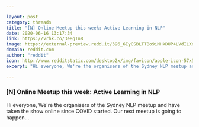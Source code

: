 ```yaml
---

layout: post
category: threads
title: "[N] Online Meetup this week: Active Learning in NLP"
date: 2020-06-16 13:17:34
link: https://vrhk.co/3e8gTn8
image: https://external-preview.redd.it/396_6IyCSBLTTBo9iMHkDUP4LVdILXnFAxIiSqEdNl4.jpg?width=600&height=314.136125654&auto=webp&crop=600:314.136125654,smart&s=3b0bad33e9f7641fe200ea81f5ad00aacff1b042
domain: reddit.com
author: "reddit"
icon: http://www.redditstatic.com/desktop2x/img/favicon/apple-icon-57x57.png
excerpt: "Hi everyone, We're the organisers of the Sydney NLP meetup and have taken the show online since COVID started. Our next meetup is going to happen..."

---
```


### [N] Online Meetup this week: Active Learning in NLP

Hi everyone, We're the organisers of the Sydney NLP meetup and have taken the show online since COVID started. Our next meetup is going to happen...